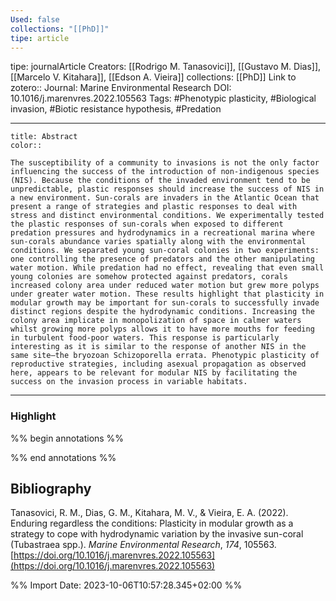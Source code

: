 ```yaml
---
Used: false
collections: "[[PhD]]"
tipe: article
---
```

tipe: journalArticle
Creators: [[Rodrigo M. Tanasovici]], [[Gustavo M. Dias]], [[Marcelo V. Kitahara]], [[Edson A. Vieira]]
collections: [[PhD]]
Link to zotero:: 
Journal: Marine Environmental Research
DOI: 10.1016/j.marenvres.2022.105563
Tags: #Phenotypic plasticity, #Biological invasion, #Biotic resistance hypothesis, #Predation

---
```ad-note
title: Abstract
color:: 

The susceptibility of a community to invasions is not the only factor influencing the success of the introduction of non-indigenous species (NIS). Because the conditions of the invaded environment tend to be unpredictable, plastic responses should increase the success of NIS in a new environment. Sun-corals are invaders in the Atlantic Ocean that present a range of strategies and plastic responses to deal with stress and distinct environmental conditions. We experimentally tested the plastic responses of sun-corals when exposed to different predation pressures and hydrodynamics in a recreational marina where sun-corals abundance varies spatially along with the environmental conditions. We separated young sun-coral colonies in two experiments: one controlling the presence of predators and the other manipulating water motion. While predation had no effect, revealing that even small young colonies are somehow protected against predators, corals increased colony area under reduced water motion but grew more polyps under greater water motion. These results highlight that plasticity in modular growth may be important for sun-corals to successfully invade distinct regions despite the hydrodynamic conditions. Increasing the colony area implicate in monopolization of space in calmer waters whilst growing more polyps allows it to have more mouths for feeding in turbulent food-poor waters. This response is particularly interesting as it is similar to the response of another NIS in the same site—the bryozoan Schizoporella errata. Phenotypic plasticity of reproductive strategies, including asexual propagation as observed here, appears to be relevant for modular NIS by facilitating the success on the invasion process in variable habitats.

```

---
### Highlight

%% begin annotations %%

%% end annotations %%

## Bibliography

Tanasovici, R. M., Dias, G. M., Kitahara, M. V., & Vieira, E. A. (2022). Enduring regardless the conditions: Plasticity in modular growth as a strategy to cope with hydrodynamic variation by the invasive sun-coral (Tubastraea spp.). _Marine Environmental Research_, _174_, 105563. [https://doi.org/10.1016/j.marenvres.2022.105563](https://doi.org/10.1016/j.marenvres.2022.105563)

%% Import Date: 2023-10-06T10:57:28.345+02:00 %%

